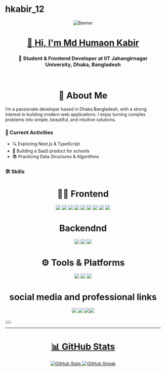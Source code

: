 # hkabir_12
<p align="center">
<img src="https://i.ibb.co.com/WN3ZsxZ1/banner-git.jpg" alt="Banner"  />
</p>
<h1 align="center">
  <a href="https://github.com/hkabir_12">
    <span>👋 Hi, I'm Md Humaon Kabir</span>
  </a>
</h1>

<h3 align="center">🚀 Student & Frontend Developer at IIT Jahangirnagar University, Dhaka, Bangladesh</h3>

<div align="center">
  <img src="https://komarev.com/ghpvc/?username=hkabir_12&color=blueviolet" alt="" />
  <img src="https://img.shields.io/github/followers/hkabir_12?style=social" alt="" />
  <br />
</div>

<h1 align="center"> 📌 About Me
</h1>
I’m a passionate developer based in Dhaka Bangladesh, with a strong interest in building modern web applications.  
I enjoy turning complex problems into simple, beautiful, and intuitive solutions.

### 🔭 Current Activities
- 🔍 Exploring Next.js & TypeScript
- 💼 Building a SaaS product for schools
- 📚 Practicing Data Structures & Algorithms

### 🛠️ Skills

<h1 align="center">👨‍💻 Frontend
</h1>

<p align="center" dir="auto">
<a target="_blank" rel="noopener noreferrer nofollow" href="https://i.ibb.co.com/MxBSKhwS/HTML.png"><img height="150" src="https://i.ibb.co.com/MxBSKhwS/HTML.png" style="max-width: 100%; height: auto; max-height: 150px;"></a>
<a target="_blank" rel="noopener noreferrer nofollow" href="https://i.ibb.co.com/zTB60Dkz/CSS.png"><img height="150" src="https://i.ibb.co.com/zTB60Dkz/CSS.png" style="max-width: 100%; height: auto; max-height: 150px;"></a>
<a target="_blank" rel="noopener noreferrer nofollow" href="https://i.ibb.co.com/1J8XvZYt/Bootstrap.png"><img height="150" src="https://i.ibb.co.com/1J8XvZYt/Bootstrap.png" style="max-width: 100%; height: auto; max-height: 150px;"></a>
<a target="_blank" rel="noopener noreferrer nofollow" href="https://i.ibb.co.com/v6QztKM9/Tailwind.png"><img height="150" src="https://i.ibb.co.com/v6QztKM9/Tailwind.png" style="max-width: 100%; height: auto; max-height: 150px;"></a>
  <a target="_blank" rel="noopener noreferrer nofollow" href="https://i.ibb.co.com/JR1b1GVf/daisyui.png"><img height="150" src="https://i.ibb.co.com/JR1b1GVf/daisyui.png" style="max-width: 100%; height: auto; max-height: 150px;"></a>
  <a target="_blank" rel="noopener noreferrer nofollow" href="https://i.ibb.co.com/zhfKkgQf/Java-Script.png"><img height="150" src="https://i.ibb.co.com/zhfKkgQf/Java-Script.png" style="max-width: 100%; height: auto; max-height: 150px;"></a>
  <a target="_blank" rel="noopener noreferrer nofollow" href="https://i.ibb.co.com/B5qGPjkv/Firebase.png"><img height="150" src="https://i.ibb.co.com/B5qGPjkv/Firebase.png" style="max-width: 100%; height: auto; max-height: 150px;"></a>
  <a target="_blank" rel="noopener noreferrer nofollow" href="https://i.ibb.co.com/2303YLHh/React.png"><img height="150" src="https://i.ibb.co.com/2303YLHh/React.png" style="max-width: 100%; height: auto; max-height: 150px;"></a>
  <a target="_blank" rel="noopener noreferrer nofollow" href="https://i.ibb.co.com/qLVQ01tL/nextjs.jpg"><img height="150" src="https://i.ibb.co.com/qLVQ01tL/nextjs.jpg" style="max-width: 100%; height: auto; max-height: 150px;"></a>
</p>

<h1 align="center"> Backendnd
</h1>

<p align="center">
   <a target="_blank" rel="noopener noreferrer nofollow" href="https://images.ctfassets.net/aq13lwl6616q/7cS8gBoWulxkWNWEm0FspJ/c7eb42dd82e27279307f8b9fc9b136fa/nodejs_cover_photo_smaller_size.png"><img height="150" src="https://images.ctfassets.net/aq13lwl6616q/7cS8gBoWulxkWNWEm0FspJ/c7eb42dd82e27279307f8b9fc9b136fa/nodejs_cover_photo_smaller_size.png" style="max-width: 100%; height: auto; max-height: 150px;"></a>
  <a target="_blank" rel="noopener noreferrer nofollow" href="https://ourcodeworld.com/public-media/articles/articleocw-57e57b89889ad.png"><img height="150" src="https://ourcodeworld.com/public-media/articles/articleocw-57e57b89889ad.png" style="max-width: 100%; height: auto; max-height: 150px;"></a>
  <a target="_blank" rel="noopener noreferrer nofollow" href="https://www.mongodb.com/docs/assets/meta_generic.png"><img height="150" src="https://www.mongodb.com/docs/assets/meta_generic.png" style="max-width: 100%; height: auto; max-height: 150px;"></a>
 
</p>


<h1 align="center"> ⚙️ Tools & Platforms
</h1>
<p align="center">
 <a target="_blank" rel="noopener noreferrer nofollow" href="https://encrypted-tbn0.gstatic.com/images?q=tbn:ANd9GcSdd25hyNQOMs4Xx1Cv_A_oaT0zagfSWlXMBA&s"><img height="150" src="https://encrypted-tbn0.gstatic.com/images?q=tbn:ANd9GcSdd25hyNQOMs4Xx1Cv_A_oaT0zagfSWlXMBA&s" style="max-width: 100%; height: auto; max-height: 150px;"></a>
  <a target="_blank" rel="noopener noreferrer nofollow" href="https://media.geeksforgeeks.org/wp-content/uploads/20230801115641/How-to-Use-GitHub.png"><img height="150" src="https://media.geeksforgeeks.org/wp-content/uploads/20230801115641/How-to-Use-GitHub.png" style="max-width: 100%; height: auto; max-height: 150px;"></a>
  <a target="_blank" rel="noopener noreferrer nofollow" href="https://www.jrebel.com/sites/default/files/blog-jrebel-what-is-visual-studio-code.png"><img height="150" src="https://www.jrebel.com/sites/default/files/blog-jrebel-what-is-visual-studio-code.png" style="max-width: 100%; height: auto; max-height: 150px;"></a>
</p>

<h1 align="center"> social media and professional links
</h1>
<p align="center">
   <a target="_blank" rel="noopener noreferrer nofollow" href="https://encrypted-tbn0.gstatic.com/images?q=tbn:ANd9GcTIT0s-PlMZ63kkY7qnn4ymJzo63LDKmXI1fQ&s"><img height="150" src="https://encrypted-tbn0.gstatic.com/images?q=tbn:ANd9GcTIT0s-PlMZ63kkY7qnn4ymJzo63LDKmXI1fQ&s" style="max-width: 100%; height: auto; max-height: 150px;"></a>
  <a target="_blank" rel="noopener noreferrer nofollow" href="https://media.geeksforgeeks.org/wp-content/uploads/20230801115641/How-to-Use-GitHub.png"><img height="150" src="https://media.geeksforgeeks.org/wp-content/uploads/20230801115641/How-to-Use-GitHub.png" style="max-width: 100%; height: auto; max-height: 150px;"></a>
  <a target="_blank" rel="noopener noreferrer nofollow" href="https://akm-img-a-in.tosshub.com/indiatoday/images/story/202307/twitter-x_0-sixteen_nine.jpg?VersionId=oz9saFzaCFimfp.4ppl67uYj9yVzFW0K"><img height="150" src="https://akm-img-a-in.tosshub.com/indiatoday/images/story/202307/twitter-x_0-sixteen_nine.jpg?VersionId=oz9saFzaCFimfp.4ppl67uYj9yVzFW0K" style="max-width: 100%; height: auto; max-height: 150px;"><a target="_blank" rel="noopener noreferrer nofollow" href="https://encrypted-tbn0.gstatic.com/images?q=tbn:ANd9GcRkx8iyPwF-F4hkZlShlWzPe_SUC1CoFkaNGQ&s"><img height="150" src="https://encrypted-tbn0.gstatic.com/images?q=tbn:ANd9GcRkx8iyPwF-F4hkZlShlWzPe_SUC1CoFkaNGQ&s" style="max-width: 100%; height: auto; max-height: 150px;">
</p>
---




---

<h1 align="center"> 📊 GitHub Stats
</h1>

<p align="center">
  <a href="https://github.com/hkabir_12">
    <img src="https://github-readme-stats.vercel.app/api?username=hkabir_12&show_icons=true&theme=vision-friendly-light&hide_border=true&count_private=true" alt="GitHub Stats" />
  </a>
  <a href="https://github.com/hkabir_12">
    <img src="https://github-readme-streak-stats.herokuapp.com/?user=hkabir_12&theme=vision-friendly-light&hide_border=true" alt="GitHub Streak" />
  </a>
</p>
